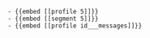 	- {{embed [[profile 5]]}}
	- {{embed [[segment 5]]}}
	- {{embed [[profile id___messages]]}}





























































































































































